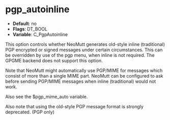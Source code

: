 # pgp_autoinline

- **Default**: no
- **Flags**: DT_BOOL
- **Variable**: C_PgpAutoinline

This option controls whether NeoMutt generates old-style inline
(traditional) PGP encrypted or signed messages under certain
circumstances.  This can be overridden by use of the pgp menu,
when inline is not required.  The GPGME backend does not support
this option.

Note that NeoMutt might automatically use PGP/MIME for messages
which consist of more than a single MIME part.  NeoMutt can be
configured to ask before sending PGP/MIME messages when inline
(traditional) would not work.

Also see the $pgp_mime_auto variable.

Also note that using the old-style PGP message format is strongly
deprecated.
(PGP only)
